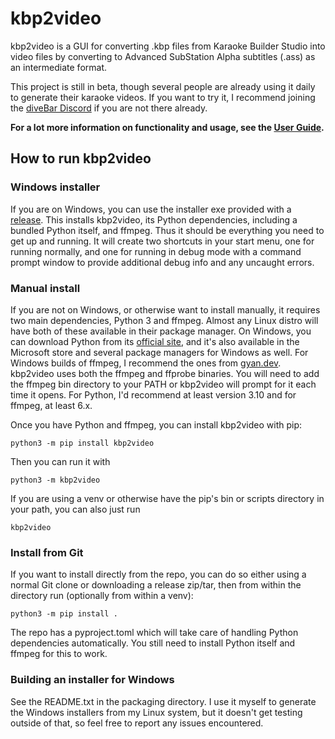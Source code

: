 kbp2video
=========

kbp2video is a GUI for converting .kbp files from Karaoke Builder Studio into video files by converting to Advanced SubStation Alpha subtitles (.ass) as an intermediate format.

This project is still in beta, though several people are already using it daily to generate their karaoke videos. If you want to try it, I recommend joining the [diveBar Discord](https://discord.gg/diveBar) if you are not there already.

**For a lot more information on functionality and usage, see the [User Guide](https://itmightbekaraoke.com/kbp2video/docs/).**

How to run kbp2video
--------------------

### Windows installer

If you are on Windows, you can use the installer exe provided with a [release](https://github.com/ItMightBeKaraoke/kbp2video/releases). This installs kbp2video, its Python dependencies, including a bundled Python itself, and ffmpeg. Thus it should be everything you need to get up and running. It will create two shortcuts in your start menu, one for running normally, and one for running in debug mode with a command prompt window to provide additional debug info and any uncaught errors.

### Manual install

If you are not on Windows, or otherwise want to install manually, it requires two main dependencies, Python 3 and ffmpeg. Almost any Linux distro will have both of these available in their package manager. On Windows, you can download Python from its [official site](https://www.python.org/), and it's also available in the Microsoft store and several package managers for Windows as well. For Windows builds of ffmpeg, I recommend the ones from [gyan.dev](https://www.gyan.dev/ffmpeg/builds/). kbp2video uses both the ffmpeg and ffprobe binaries. You will need to add the ffmpeg bin directory to your PATH or kbp2video will prompt for it each time it opens. For Python, I'd recommend at least version 3.10 and for ffmpeg, at least 6.x.

Once you have Python and ffmpeg, you can install kbp2video with pip:

    python3 -m pip install kbp2video

Then you can run it with

    python3 -m kbp2video

If you are using a venv or otherwise have the pip's bin or scripts directory in your path, you can also just run

    kbp2video

### Install from Git

If you want to install directly from the repo, you can do so either using a normal Git clone or downloading a release zip/tar, then from within the directory run (optionally from within a venv):

    python3 -m pip install .

The repo has a pyproject.toml which will take care of handling Python dependencies automatically. You still need to install Python itself and ffmpeg for this to work.

### Building an installer for Windows

See the README.txt in the packaging directory. I use it myself to generate the Windows installers from my Linux system, but it doesn't get testing outside of that, so feel free to report any issues encountered.
